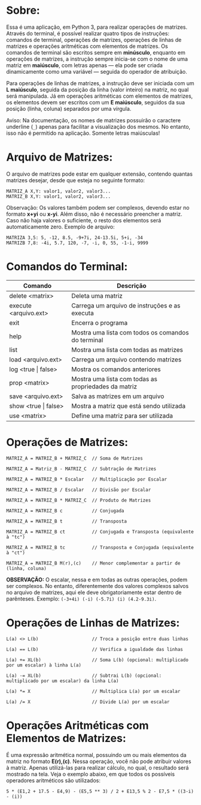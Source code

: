 # Sobre:

Essa é uma aplicação, em Python 3, para realizar operações de matrizes. Através do terminal, é possível realizar quatro tipos de instruções: comandos de terminal, operações de matrizes, operações de linhas de matrizes e operações aritméticas com elementos de matrizes. Os comandos de terminal são escritos sempre em **minúsculo**, enquanto em operações de matrizes, a instrução sempre inicia-se com o nome de uma matriz em **maiúsculo**, com letras apenas — ela pode ser criada dinamicamente como uma variável — seguida do operador de atribuição.

Para operações de linhas de matrizes, a instrução deve ser iniciada com um **L maiúsculo**, seguida da posição da linha (valor inteiro) na matriz, no qual será manipulada. Já em operações aritméticas com elementos de matrizes, os elementos devem ser escritos com um **E maiúsculo**, seguidos da sua posição (linha, coluna) separados por uma vírgula.

Aviso: Na documentação, os nomes de matrizes possuirão o caractere underline (`_`) apenas para facilitar a visualização dos mesmos. No entanto, isso não é permitido na aplicação. Somente letras maiúsculas!

# Arquivo de Matrizes:

O arquivo de matrizes pode estar em qualquer extensão, contendo quantas matrizes desejar, desde que esteja no seguinte formato:
```
MATRIZ_A X,Y: valor1, valor2, valor3...
MATRIZ_B X,Y: valor1, valor2, valor3...
```
Observação: Os valores também podem ser complexos, devendo estar no formato **x+yi** ou **x-yi**. Além disso, não é necessário preencher a matriz. Caso não
haja valores o suficiente, o resto dos elementos será automaticamente zero. Exemplo de arquivo:
```
MATRIZA 3,5: 5, -12, 8.5, -9+7i, 24-13.5i, 5+i, -34
MATRIZB 7,8: -4i, 5.7, 120, -7, -i, 0, 55, -1-i, 9999
```

# Comandos do Terminal:
| Comando                    | Descrição                                            |
| -------------------------- | ---------------------------------------------------- |
| delete \<matrix\>          | Deleta uma matriz                                    |
| execute \<arquivo.ext\>    | Carrega um arquivo de instruções e as executa        | 
| exit                       | Encerra o programa                                   |
| help                       | Mostra uma lista com todos os comandos do terminal   |
| list                       | Mostra uma lista com todas as matrizes               |
| load \<arquivo.ext\>       | Carrega um arquivo contendo matrizes                 |
| log \<true \| false\>      | Mostra os comandos anteriores                        |
| prop \<matrix\>            | Mostra uma lista com todas as propriedades da matriz |
| save \<arquivo.ext\>       | Salva as matrizes em um arquivo                      |
| show \<true \| false\>     | Mostra a matriz que está sendo utilizada             |
| use \<matrix\>             | Define uma matriz para ser utilizada                 |
  
# Operações de Matrizes:

```
MATRIZ_A = MATRIZ_B + MATRIZ_C  // Soma de Matrizes
  
MATRIZ_A = Matriz_B - MATRIZ_C  // Subtração de Matrizes
  
MATRIZ_A = MATRIZ_B * Escalar   // Multiplicação por Escalar
  
MATRIZ_A = MATRIZ_B / Escalar   // Divisão por Escalar
  
MATRIZ_A = MATRIZ_B * MATRIZ_C  // Produto de Matrizes

MATRIZ_A = MATRIZ_B c           // Conjugada

MATRIZ_A = MATRIZ_B t           // Transposta
  
MATRIZ_A = MATRIZ_B ct          // Conjugada e Transposta (equivalente à "tc")

MATRIZ_A = MATRIZ_B tc          // Transposta e Conjugada (equivalente à "ct")

MATRIZ_A = MATRIZ_B M(r),(c)    // Menor complementar a partir de (linha, coluna)
```
 
**OBSERVAÇÃO:** O escalar, nessa e em todas as outras operações, podem ser complexos. No entanto, diferentemente dos valores complexos
salvos no arquivo de matrizes, aqui ele deve obrigatoriamente estar dentro de parênteses. Exemplo: `(-3+4i) (-i) (-5.7i) (i) (4.2-9.3i)`.
 
# Operações de Linhas de Matrizes:
  
```
L(a) <> L(b)                    // Troca a posição entre duas linhas
  
L(a) == L(b)                    // Verifica a igualdade das linhas
  
L(a) += XL(b)                   // Soma L(b) (opcional: multiplicado por um escalar) à linha L(a)
  
L(a) -= XL(b)                   // Subtrai L(b) (opcional: multiplicado por um escalar) da linha L(a)
  
L(a) *= X                       // Multiplica L(a) por um escalar
  
L(a) /= X                       // Divide L(a) por um escalar
```

# Operações Aritméticas com Elementos de Matrizes:

É uma expressão aritmética normal, possuindo um ou mais elementos da matriz no formato **E(r),(c)**. Nessa operação,
você não pode atribuir valores à matriz. Apenas utilizá-las para realizar cálculo, no qual, o resultado será mostrado na tela.
Veja o exemplo abaixo, em que todos os possíveis operadores aritméticos são utilizados:

```
5 * (E1,2 + 17.5 - E4,9) - (E5,5 ** 3) / 2 + E13,5 % 2 - E7,5 * ((3-i) - (i))
```
